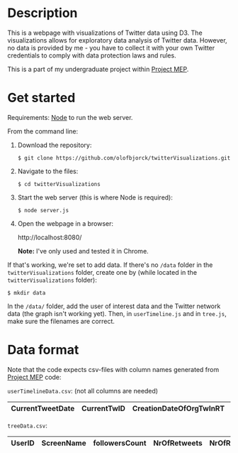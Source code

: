 # Description

This is a webpage with visualizations of Twitter data using D3. The visualizations allows for exploratory data analysis of Twitter data. However, no data is provided by me - you have to collect it with your own Twitter credentials to comply with data protection laws and rules.

This is a part of my undergraduate project within [Project MEP](https://lamastex.github.io/scalable-data-science/sds/research/mep/).

# Get started

Requirements: [Node](https://nodejs.org/en/) to run the web server.

From the command line:


1. Download the repository:

    `
    $ git clone https://github.com/olofbjorck/twitterVisualizations.git
    `

2. Navigate to the files:

    `
    $ cd twitterVisualizations
    `

3. Start the web server (this is where Node is required):

    `
    $ node server.js
    `

4. Open the webpage in a browser: 
    
    http://localhost:8080/

    **Note:** I've only used and tested it in Chrome.
    
    
If that's working, we're set to add data. If there's no `/data` folder in the `twitterVisualizations` folder, create one by (while located in the `twitterVisualizations` folder):

`
$ mkdir data
`

In the `/data/` folder, add the user of interest data and the Twitter network data (the graph isn't working yet). Then, in `userTimeline.js` and in `tree.js`, make sure the filenames are correct.


# Data format

Note that the code expects csv-files with column names generated from [Project MEP](https://lamastex.github.io/scalable-data-science/sds/research/mep/) code:


`userTimelineData.csv`: (not all columns are needed)

| CurrentTweetDate | CurrentTwID | CreationDateOfOrgTwInRT | OriginalTwIDinRT | CreationDateOfOrgTwInQT | OriginalTwIDinQT | OriginalTwIDinReply | CPostUserId | userCreatedAtDate | OPostUserIdinRT | OPostUserIdinQT | OPostUserIdinReply | CPostUserName | OPostUserNameinRT | OPostUserNameinQT | CPostUserSN | OPostUserSNinRT | OPostUserSNinQT | OPostUserSNinReply | favouritesCount | followersCount | friendsCount | isVerified | isGeoEnabled | CurrentTweet | UMentionRTiD | UMentionRTsN | UMentionQTiD | UMentionQTsN | UMentionASiD | UMentionASsN | URLs | hashTags | TweetType | MentionType | Weight |
| --- | --- | --- | --- | --- | --- | --- | --- | --- | --- | --- | --- | --- | --- | --- | --- | --- | --- | --- | --- | --- | --- | --- | --- | --- | --- | --- | --- | --- | --- | --- | --- | --- | --- | --- | --- |



`treeData.csv`:

| UserID | ScreenName | followersCount | NrOfRetweets | NrOfRetweeters |
| --- | --- | --- | --- | --- |


